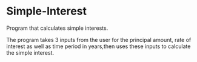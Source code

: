 # Simple-Interest
Program that calculates simple interests.

The program takes 3 inputs from the user for the principal amount, rate of interest as well as time period in years,then uses these inputs to calculate the simple interest.
